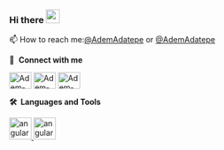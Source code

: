 ### Hi there <img src="https://media.giphy.com/media/hvRJCLFzcasrR4ia7z/giphy.gif" width="25px"></a>

📫 How to reach me:[@AdemAdatepe](https://www.instagram.com/adem.adatepe/) or [@AdemAdatepe](https://tr.linkedin.com/in/adem-adatepe)

🔗 &nbsp;**Connect with me**

<p align="left">
<a href="https://tr.linkedin.com/in/adem-adatepe" target="blank"><img align="center" src="https://raw.githubusercontent.com/rahuldkjain/github-profile-readme-generator/master/src/images/icons/Social/linked-in-alt.svg" alt="Adem-ADATEPE" height="30" width="40" /></a>
<a href="https://www.instagram.com/adem.adatepe/" target="blank"><img align="center" src="https://raw.githubusercontent.com/rahuldkjain/github-profile-readme-generator/master/src/images/icons/Social/instagram.svg" alt="Adem-ADATEPE" height="30" width="40" /></a>
<a href="https://tr-tr.facebook.com/adem.adatepe.0" target="blank"><img align="center" src="https://github.com/rahuldkjain/github-profile-readme-generator/blob/master/src/images/icons/Social/facebook.svg" alt="Adem-ADATEPE" height="30" width="40" /></a>

<summary><b>🛠️&nbsp;&nbsp;Languages&nbsp;and&nbsp;Tools</b></summary>
 <p align="left">
 <a href="https://en.wikipedia.org/wiki/C_(programming_language)" target="_blank"> <img src="https://github.com/rahuldkjain/github-profile-readme-generator/blob/master/src/images/icons/ProgrammingLanguages/c.svg" alt="angular" width="40" height="40"/> </a>
  <a href="https://isocpp.org/" target="_blank"> <img src="https://github.com/rahuldkjain/github-profile-readme-generator/blob/master/src/images/icons/ProgrammingLanguages/cpp.svg" alt="angular" width="40" height="40"/> </a>
  
<!--
Here are some ideas to get you started:

- 🔭 I’m currently working on ...
- 🌱 I’m currently learning ...
- 👯 I’m looking to collaborate on ...
- 🤔 I’m looking for help with ...
  adem adatepe
- 💬 Ask me about ...
- 😄 Pronouns: ...
- ⚡ Fun fact: ...
  -->
